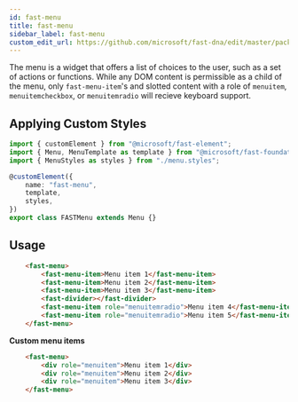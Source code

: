 ```yaml
---
id: fast-menu
title: fast-menu
sidebar_label: fast-menu
custom_edit_url: https://github.com/microsoft/fast-dna/edit/master/packages/web-components/fast-foundation/src/menu/README.md
---
```


The menu is a widget that offers a list of choices to the user, such as a set of actions or functions. While any DOM content is permissible as a child of the menu, only `fast-menu-item`'s and slotted content with a role of `menuitem`, `menuitemcheckbox`, or `menuitemradio` will recieve keyboard support.

## Applying Custom Styles

```ts
import { customElement } from "@microsoft/fast-element";
import { Menu, MenuTemplate as template } from "@microsoft/fast-foundation";
import { MenuStyles as styles } from "./menu.styles";

@customElement({
    name: "fast-menu",
    template,
    styles,
})
export class FASTMenu extends Menu {}
```

## Usage
```html
    <fast-menu>
        <fast-menu-item>Menu item 1</fast-menu-item>
        <fast-menu-item>Menu item 2</fast-menu-item>
        <fast-menu-item>Menu item 3</fast-menu-item>
        <fast-divider></fast-divider>
        <fast-menu-item role="menuitemradio">Menu item 4</fast-menu-item>
        <fast-menu-item role="menuitemradio">Menu item 5</fast-menu-item>
    </fast-menu>
```

__Custom menu items__
```html
    <fast-menu>
        <div role="menuitem">Menu item 1</div>
        <div role="menuitem">Menu item 2</div>
        <div role="menuitem">Menu item 3</div>
    </fast-menu>
```